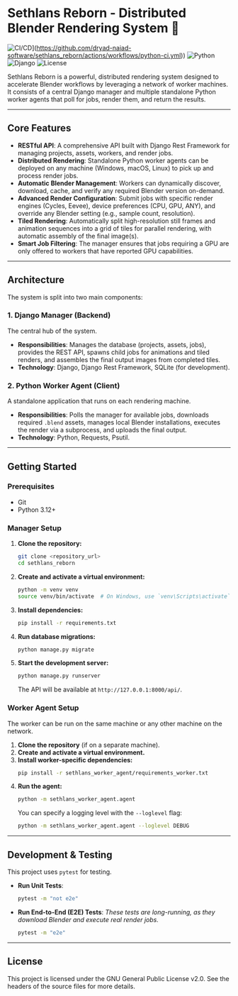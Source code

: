 # Sethlans Reborn - Distributed Blender Rendering System 🚀

![CI/CD](https://github.com/dryad-naiad-software/sethlans_reborn/actions/workflows/python-ci.yml/badge.svg)](https://github.com/dryad-naiad-software/sethlans_reborn/actions/workflows/python-ci.yml))
![Python](https://img.shields.io/badge/Python-3.12+-blue)
![Django](https://img.shields.io/badge/Django-5.2-green)
![License](https://img.shields.io/badge/License-GPLv2-blue)

Sethlans Reborn is a powerful, distributed rendering system designed to accelerate Blender workflows by leveraging a network of worker machines. It consists of a central Django manager and multiple standalone Python worker agents that poll for jobs, render them, and return the results.

---
## Core Features

* **RESTful API**: A comprehensive API built with Django Rest Framework for managing projects, assets, workers, and render jobs.
* **Distributed Rendering**: Standalone Python worker agents can be deployed on any machine (Windows, macOS, Linux) to pick up and process render jobs.
* **Automatic Blender Management**: Workers can dynamically discover, download, cache, and verify any required Blender version on-demand.
* **Advanced Render Configuration**: Submit jobs with specific render engines (Cycles, Eevee), device preferences (CPU, GPU, ANY), and override any Blender setting (e.g., sample count, resolution).
* **Tiled Rendering**: Automatically split high-resolution still frames and animation sequences into a grid of tiles for parallel rendering, with automatic assembly of the final image(s).
* **Smart Job Filtering**: The manager ensures that jobs requiring a GPU are only offered to workers that have reported GPU capabilities.

---
## Architecture

The system is split into two main components:

### 1. Django Manager (Backend)
The central hub of the system.
* **Responsibilities**: Manages the database (projects, assets, jobs), provides the REST API, spawns child jobs for animations and tiled renders, and assembles the final output images from completed tiles.
* **Technology**: Django, Django Rest Framework, SQLite (for development).

### 2. Python Worker Agent (Client)
A standalone application that runs on each rendering machine.
* **Responsibilities**: Polls the manager for available jobs, downloads required `.blend` assets, manages local Blender installations, executes the render via a subprocess, and uploads the final output.
* **Technology**: Python, Requests, Psutil.

---
## Getting Started

### Prerequisites
* Git
* Python 3.12+

### Manager Setup
1.  **Clone the repository:**
    ```bash
    git clone <repository_url>
    cd sethlans_reborn
    ```
2.  **Create and activate a virtual environment:**
    ```bash
    python -m venv venv
    source venv/bin/activate  # On Windows, use `venv\Scripts\activate`
    ```
3.  **Install dependencies:**
    ```bash
    pip install -r requirements.txt
    ```
4.  **Run database migrations:**
    ```bash
    python manage.py migrate
    ```
5.  **Start the development server:**
    ```bash
    python manage.py runserver
    ```
    The API will be available at `http://127.0.0.1:8000/api/`.

### Worker Agent Setup
The worker can be run on the same machine or any other machine on the network.

1.  **Clone the repository** (if on a separate machine).
2.  **Create and activate a virtual environment.**
3.  **Install worker-specific dependencies:**
    ```bash
    pip install -r sethlans_worker_agent/requirements_worker.txt
    ```
4.  **Run the agent:**
    ```bash
    python -m sethlans_worker_agent.agent
    ```
    You can specify a logging level with the `--loglevel` flag:
    ```bash
    python -m sethlans_worker_agent.agent --loglevel DEBUG
    ```

---
## Development & Testing

This project uses `pytest` for testing.

* **Run Unit Tests**:
    ```bash
    pytest -m "not e2e"
    ```
* **Run End-to-End (E2E) Tests**:
    *These tests are long-running, as they download Blender and execute real render jobs.*
    ```bash
    pytest -m "e2e"
    ```

---
## License
This project is licensed under the GNU General Public License v2.0. See the headers of the source files for more details.